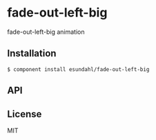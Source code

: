 
# fade-out-left-big

  fade-out-left-big animation

## Installation

    $ component install esundahl/fade-out-left-big

## API

   

## License

  MIT
